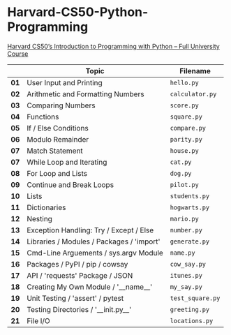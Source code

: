 # Harvard-CS50-Python-Programming  
[Harvard CS50’s Introduction to Programming with Python – Full University Course](https://www.youtube.com/watch?v=nLRL_NcnK-4)
    
|        | Topic                                     | Filename        |
|--------|-------------------------------------------|-----------------|
| **01** | User Input and Printing                   | `hello.py`      |
| **02** | Arithmetic and Formatting Numbers         | `calculator.py` |
| **03** | Comparing Numbers                         | `score.py`      |
| **04** | Functions                                 | `square.py`     |
| **05** | If / Else Conditions                      | `compare.py`    |
| **06** | Modulo Remainder                          | `parity.py`     |
| **07** | Match Statement                           | `house.py`      |     
| **07** | While Loop and Iterating                  | `cat.py`        |    
| **08** | For Loop and Lists                        | `dog.py`        |    
| **09** | Continue and Break Loops                  | `pilot.py`      |
| **10** | Lists                                     | `students.py`   |
| **11** | Dictionaries                              | `hogwarts.py`   |    
| **12** | Nesting                                   | `mario.py`      |    
| **13** | Exception Handling: Try / Except / Else   | `number.py`     |     
| **14** | Libraries / Modules / Packages / 'import' | `generate.py`   |    
| **15** | Cmd-Line Arguements / sys.argv Module     | `name.py`       |  
| **16** | Packages / PyPI / pip / cowsay            | `cow_say.py`    |  
| **17** | API / 'requests' Package / JSON           | `itunes.py`     |  
| **18** | Creating My Own Module / '\_\_name\_\_'   | `my_say.py`     |  
| **19** | Unit Testing / 'assert' / pytest          | `test_square.py`|    
| **20** | Testing Directories / '\_\_init.py\_\_'   | `greeting.py`   |    
| **21** | File I/O                                  | `locations.py`  |  
      
<!--       
| **9**  | Dictionaries                       | `phonebook.py`  |
| **10** | Tuples                             | `coordinates.py`|
| **11** | Sets                               | `unique.py`     |  
| **12** | Exceptions                         | `exceptions.py` |
| **13** | Classes and Objects                | `bank.py`       |
| **14** | Inheritance                        | `inheritance.py`|
| **15** | Modules and Packages               | `modules.py`    |
-->  
